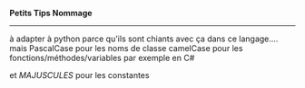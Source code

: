 **Petits Tips Nommage**
***

à adapter à python parce qu'ils sont chiants avec ça dans ce langage....
mais
PascalCase pour les noms de classe
camelCase pour les fonctions/méthodes/variables
par exemple en C#

et *MAJUSCULES* pour les constantes